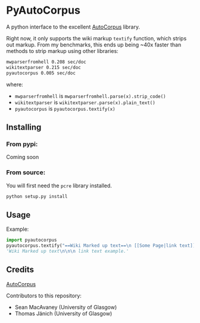 # PyAutoCorpus

A python interface to the excellent [AutoCorpus](https://github.com/mpacula/AutoCorpus) library.

Right now, it only supports the wiki markup `textify` function, which strips out
markup. From my benchmarks, this ends up being \~40x faster than methods to strip
markup using other libraries:

```bash
mwparserfromhell 0.208 sec/doc
wikitextparser 0.215 sec/doc
pyautocorpus 0.005 sec/doc
```

where:
 - `mwparserfromhell` is `mwparserfromhell.parse(x).strip_code()`
 - `wikitextparser` is `wikitextparser.parse(x).plain_text()`
 - `pyautocorpus` is `pyautocorpus.textify(x)`

## Installing

### From pypi:

Coming soon

### From source:

You will first need the `pcre` library installed.

```bash
python setup.py install
```

## Usage

Example:

```python
import pyautocorpus
pyautocorpus.textify("==Wiki Marked up text==\n [[Some Page|link text]] example.")
'Wiki Marked up text\n\n\n link text example.'
```

## Credits

[AutoCorpus](https://github.com/mpacula/AutoCorpus)

Contributors to this repository:

 - Sean MacAvaney (University of Glasgow)
 - Thomas Jänich (University of Glasgow)
